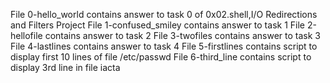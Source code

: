File 0-hello_world contains answer to task 0 of 0x02.shell,I/O Redirections and Filters Project
File 1-confused_smiley contains answer to task 1
File 2-hellofile contains answer to task 2
File 3-twofiles contains answer to task 3
File 4-lastlines contains answer to task 4
File 5-firstlines contains script to display first 10 lines of file /etc/passwd
File 6-third_line contains script to display 3rd line in file iacta 
